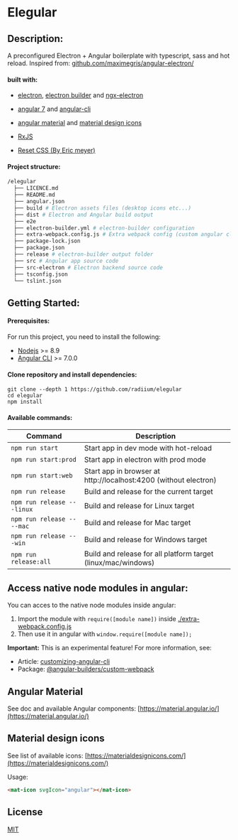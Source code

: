 # Elegular

## Description:
A preconfigured Electron + Angular boilerplate with typescript, sass and hot reload.
Inspired from: [github.com/maximegris/angular-electron/](https://github.com/maximegris/angular-electron/)

#### built with:

- [electron](https://electron.atom.io/), [electron builder](https://github.com/electron-userland/electron-builder/) and [ngx-electron](https://github.com/ThorstenHans/ngx-electron)
- [angular 7](https://angular.io/) and [angular-cli](https://cli.angular.io)
- [angular material](https://material.angular.io/) and [material design icons](https://materialdesignicons.com/)

- [RxJS](http://reactivex.io/rxjs/)
- [Reset CSS (By Eric meyer)](    http://meyerweb.com/eric/tools/css/reset/)

#### Project structure:
```bash
/elegular
  ├── LICENCE.md
  ├── README.md
  ├── angular.json
  ├── build # Electron assets files (desktop icons etc...)
  ├── dist # Electron and Angular build output
  ├── e2e
  ├── electron-builder.yml # electron-builder configuration
  ├── extra-webpack.config.js # Extra webpack config (custom angular cli build)
  ├── package-lock.json
  ├── package.json
  ├── release # electron-builder output folder 
  ├── src # Angular app source code
  ├── src-electron # Electron backend source code
  ├── tsconfig.json
  └── tslint.json
```

## Getting Started:

#### Prerequisites:
For run this project, you need to install the following:  
- [Nodejs](https://nodejs.org) >= 8.9   
- [Angular CLI](https://cli.angular.io) >= 7.0.0  


#### Clone repository and install dependencies:
```
git clone --depth 1 https://github.com/radiium/elegular
cd elegular
npm install
```


#### Available commands:

| Command | Description |
|---------|-------------|
| `npm run start` | Start app in dev mode with hot-reload  |
| `npm run start:prod` | Start app in electron with prod mode |
| `npm run start:web` | Start app in browser at http://localhost:4200 (without electron) |
| `npm run release` | Build and release for the current target |
| `npm run release -- -linux` | Build and release for Linux target |
| `npm run release -- --mac` | Build and release for Mac target |
| `npm run release -- -win` | Build and release for Windows  target|
| `npm run release:all` | Build and release for all platform target (linux/mac/windows) |


## Access native node modules in angular:

You can acces to the native node modules inside angular:
1. Import the module with ```require([module name])``` inside [./extra-webpack.config.js](./extra-webpack.config.js)
2. Then use it in angular with ```window.require([module name]);```

**Important:** This is an experimental feature! 
For more information, see:
- Article: [customizing-angular-cli](https://codeburst.io/customizing-angular-cli-6-build-an-alternative-to-ng-eject-a48304cd3b21)
- Package: [@angular-builders/custom-webpack](https://github.com/meltedspark/angular-builders/tree/master/packages/custom-webpack)

## Angular Material
See doc and available Angular components: [https://material.angular.io/](https://material.angular.io/)



## Material design icons
See list of available icons: [https://materialdesignicons.com/](https://materialdesignicons.com/)

Usage:
```html
<mat-icon svgIcon="angular"></mat-icon>
```



## License

[MIT](LICENCE.md)
